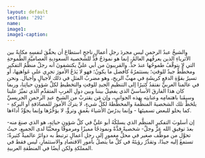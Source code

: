 ```yaml
---
layout: default
section: '292'
name:
image1: 
image1-caption: 
---
```

والشيخُ عبدُ الرحمنِ ليس مجردَ رجلِ أعمالٍ ناجحٍ استطاعَ أن يحقِّقَ لنفسِهِ مكانةً بين الأثرياءِ الذين يعرفُهم العالمُ، إنما هو نموذجٌ فذٌّ للشخصية السعوديةِ العصاميَّةِ الطَّموحةِ التي لا يتوقَّفُ طموحُها عندَ حدٍّ. والقريبونَ من أبي عليٍّ يكتشفونَ أنه رجلٌ منظَّمُ التفكيرِ ومخطِّطٌ جيدٌ للوقتِ؛ يستثمرُهُ كأفضل ما يكونُ؛ فهو لا يَدَعُ الأمورَ تجري على عَواهنِها، أو تسيرُ بقوَّةِ الدفعِ كريشَةٍ في مهبِّ الريحِ، وهو مضربُ المثلِ في ذلك لأجيالٍ وأجيال. ونحن في عالمنا العربيِّ نفتقدُ كثيرًا إلى التنظيمِ الجيدِ للوقتِ والتخطيطِ لكلِّ شؤونِ حياتِنا، وربما كان هذا الفارقَ الأساسيَّ الذي يفصِلُ بيننا وبين دولِ الغربِ المتقدِّمِ الذي تميَّزَ علينا وسبقَنا باهتمامِه وعنايتِه بهذه الجوانبِ، وإن مَن يقتربْ من الشيخِ عبدِ الرحمنِ الجريسيِّ يلحَظْ تلك الشخصيةَ المنظَّمةَ والمخطِّطةَ لكلِّ شيءٍ، لا يتركُ الأمورَ للمصادَفةِ أو البركةِ - كما يحلو للبعض تسميتَها - وإنما يدرُسُ الأشياءَ بعُمقٍ وتروٍّ، لا يؤخِّرُها وإنما يجوِّدُ أداءَها.

إن أسلوبَ التفكيرِ المنظَّم الذي يسلكُهُ أبو عليٍّ في كلِّ شؤونِ حياتِهِ، هو الذي صنعَ منه- بعدَ توفيقِ الله عزَّ وجلَّ- شخصيةً فذَّةً ونموذجًا مميزًا ومرموقًا ومحبَّبًا لدى الجميعِ، حيثُ تحوَّل من موظَّف صغير في محلٍّ مغمورٍ إلى رجلِ أعمالٍ ترتبطُ به دوائرُ عالميةٌ كثيرةٌ؛ تستمعُ إليه جيدًا، وتقدِّرُ رؤيتَهُ في كلِّ ما يتصلُ بأمورِ الاقتصادِ والاستثمارِ، ليس فقط في المملكةِ ولكن أيضًا في المنطقةِ العربيةِ.
